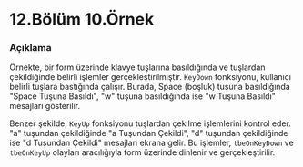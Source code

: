 # 12.Bölüm 10.Örnek

### Açıklama

Örnekte, bir form üzerinde klavye tuşlarına basıldığında ve tuşlardan çekildiğinde belirli işlemler gerçekleştirilmiştir. `KeyDown` fonksiyonu, kullanıcı belirli tuşlara bastığında çalışır. Burada, Space (boşluk) tuşuna basıldığında "Space Tuşuna Basıldı", "w" tuşuna basıldığında ise "w Tuşuna Basıldı" mesajları gösterilir.

Benzer şekilde, `KeyUp` fonksiyonu tuşlardan çekilme işlemlerini kontrol eder. "a" tuşundan çekildiğinde "a Tuşundan Çekildi", "d" tuşundan çekildiğinde ise "d Tuşundan Çekildi" mesajları ekrana gelir. Bu işlemler, `tbeOnKeyDown` ve `tbeOnKeyUp` olayları aracılığıyla form üzerinde dinlenir ve gerçekleştirilir.

